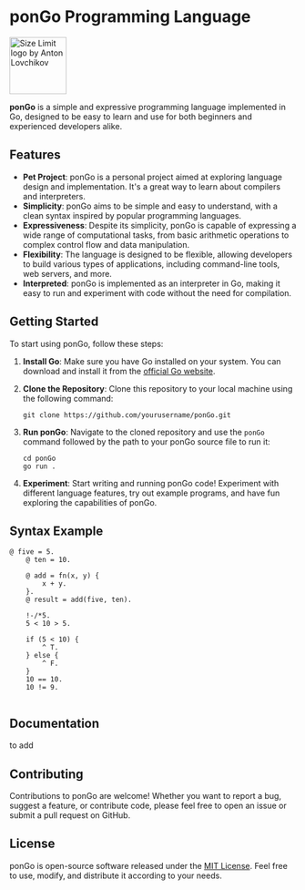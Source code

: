 # ponGo Programming Language

<img src="https://github.com/adamerikoff/ponGo/blob/main/pongo.jpg" align="center" alt="Size Limit logo by Anton Lovchikov" width="100">

**ponGo** is a simple and expressive programming language implemented in Go, designed to be easy to learn and use for both beginners and experienced developers alike.

## Features

- **Pet Project**: ponGo is a personal project aimed at exploring language design and implementation. It's a great way to learn about compilers and interpreters.
- **Simplicity**: ponGo aims to be simple and easy to understand, with a clean syntax inspired by popular programming languages.
- **Expressiveness**: Despite its simplicity, ponGo is capable of expressing a wide range of computational tasks, from basic arithmetic operations to complex control flow and data manipulation.
- **Flexibility**: The language is designed to be flexible, allowing developers to build various types of applications, including command-line tools, web servers, and more.
- **Interpreted**: ponGo is implemented as an interpreter in Go, making it easy to run and experiment with code without the need for compilation.

## Getting Started

To start using ponGo, follow these steps:

1. **Install Go**: Make sure you have Go installed on your system. You can download and install it from the [official Go website](https://golang.org/).

2. **Clone the Repository**: Clone this repository to your local machine using the following command:
   ```
   git clone https://github.com/yourusername/ponGo.git
   ```
3. **Run ponGo**: Navigate to the cloned repository and use the `ponGo` command followed by the path to your ponGo source file to run it:
   ```
   cd ponGo
   go run .
   ```

4. **Experiment**: Start writing and running ponGo code! Experiment with different language features, try out example programs, and have fun exploring the capabilities of ponGo.

## Syntax Example
```
@ five = 5.
	@ ten = 10.

	@ add = fn(x, y) {
		x + y.
	}.
	@ result = add(five, ten).

	!-/*5.
   	5 < 10 > 5.

	if (5 < 10) {
		^ T.
	} else {
		^ F.
 	}
	10 == 10.
	10 != 9.
   
```

## Documentation

to add

## Contributing

Contributions to ponGo are welcome! Whether you want to report a bug, suggest a feature, or contribute code, please feel free to open an issue or submit a pull request on GitHub.

## License

ponGo is open-source software released under the [MIT License](LICENSE). Feel free to use, modify, and distribute it according to your needs.